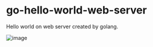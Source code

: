 # go-hello-world-web-server
Hello world on web server created by golang.

![image](https://user-images.githubusercontent.com/46399968/194829351-23af7c0a-9e55-4db8-b86d-3619e2441046.png)
